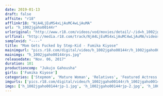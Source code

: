 ```yaml
---
date: 2019-01-13
draft: false
affsite: "r18"
afflinkr18: "NjA4LjEuMS4xLjAuMC4wLjAuMA"
url: "h_1002jgaho00144r"
urloriginal: "http://www.r18.com/videos/vod/movies/detail/-/id=h_1002jgaho00144r"
urlfinal: "http://media.r18.com/track/NjA4LjEuMS4xLjAuMC4wLjAuMA/videos/vod/movies/detail/-/id=h_1002jgaho00144r"
samplevid: "----"
title: "Mom Gets Fucked by Step-Kid - Fumika Kiyose"
mainimgurl: "pics.r18.com/digital/video/h_1002jgaho00144r/h_1002jgaho00144rps.jpg"
mainimgs: "h_1002jgaho00144rps.jpg"
releasedate: "Nov. 06, 2017"
duration: 101
productioncomp: "Jukujo Gahousha"
girls: ['Fumika Kiyose']
categories: ['Stepmom', 'Mature Woman', 'Relatives', 'Featured Actress', 'Creampie']
imgurls: ['pics.r18.com/digital/video/h_1002jgaho00144r/h_1002jgaho00144rjp-1.jpg', 'pics.r18.com/digital/video/h_1002jgaho00144r/h_1002jgaho00144rjp-2.jpg', 'pics.r18.com/digital/video/h_1002jgaho00144r/h_1002jgaho00144rjp-3.jpg', 'pics.r18.com/digital/video/h_1002jgaho00144r/h_1002jgaho00144rjp-4.jpg', 'pics.r18.com/digital/video/h_1002jgaho00144r/h_1002jgaho00144rjp-5.jpg', 'pics.r18.com/digital/video/h_1002jgaho00144r/h_1002jgaho00144rjp-6.jpg', 'pics.r18.com/digital/video/h_1002jgaho00144r/h_1002jgaho00144rjp-7.jpg', 'pics.r18.com/digital/video/h_1002jgaho00144r/h_1002jgaho00144rjp-8.jpg', 'pics.r18.com/digital/video/h_1002jgaho00144r/h_1002jgaho00144rjp-9.jpg', 'pics.r18.com/digital/video/h_1002jgaho00144r/h_1002jgaho00144rjp-10.jpg', 'pics.r18.com/digital/video/h_1002jgaho00144r/h_1002jgaho00144rjp-11.jpg', 'pics.r18.com/digital/video/h_1002jgaho00144r/h_1002jgaho00144rjp-12.jpg', 'pics.r18.com/digital/video/h_1002jgaho00144r/h_1002jgaho00144rjp-13.jpg', 'pics.r18.com/digital/video/h_1002jgaho00144r/h_1002jgaho00144rjp-14.jpg', 'pics.r18.com/digital/video/h_1002jgaho00144r/h_1002jgaho00144rjp-15.jpg', 'pics.r18.com/digital/video/h_1002jgaho00144r/h_1002jgaho00144rjp-16.jpg', 'pics.r18.com/digital/video/h_1002jgaho00144r/h_1002jgaho00144rjp-17.jpg', 'pics.r18.com/digital/video/h_1002jgaho00144r/h_1002jgaho00144rjp-18.jpg', 'pics.r18.com/digital/video/h_1002jgaho00144r/h_1002jgaho00144rjp-19.jpg', 'pics.r18.com/digital/video/h_1002jgaho00144r/h_1002jgaho00144rjp-20.jpg']
imgs: ['h_1002jgaho00144rjp-1.jpg', 'h_1002jgaho00144rjp-2.jpg', 'h_1002jgaho00144rjp-3.jpg', 'h_1002jgaho00144rjp-4.jpg', 'h_1002jgaho00144rjp-5.jpg', 'h_1002jgaho00144rjp-6.jpg', 'h_1002jgaho00144rjp-7.jpg', 'h_1002jgaho00144rjp-8.jpg', 'h_1002jgaho00144rjp-9.jpg', 'h_1002jgaho00144rjp-10.jpg', 'h_1002jgaho00144rjp-11.jpg', 'h_1002jgaho00144rjp-12.jpg', 'h_1002jgaho00144rjp-13.jpg', 'h_1002jgaho00144rjp-14.jpg', 'h_1002jgaho00144rjp-15.jpg', 'h_1002jgaho00144rjp-16.jpg', 'h_1002jgaho00144rjp-17.jpg', 'h_1002jgaho00144rjp-18.jpg', 'h_1002jgaho00144rjp-19.jpg', 'h_1002jgaho00144rjp-20.jpg']
---
```

